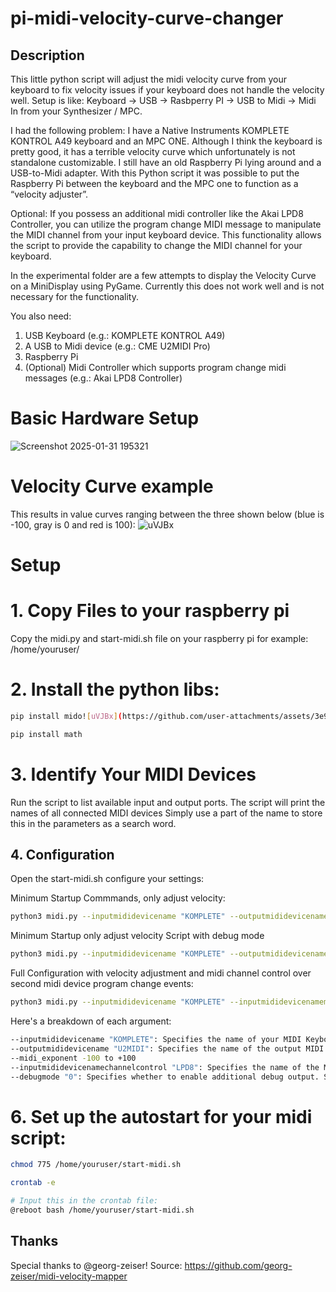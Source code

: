 # pi-midi-velocity-curve-changer
## Description 
This little python script will adjust the midi velocity curve from your keyboard to fix velocity issues if your keyboard does not handle the velocity well. 
Setup is like: Keyboard -> USB -> Rasbperry PI -> USB to Midi -> Midi In from your Synthesizer / MPC.

I had the following problem:
I have a Native Instruments KOMPLETE KONTROL A49 keyboard and an MPC ONE.
Although I think the keyboard is pretty good, it has a terrible velocity curve which unfortunately is not standalone customizable. I still have an old Raspberry Pi lying around and a USB-to-Midi adapter. With this Python script it was possible to put the Raspberry Pi between the keyboard and the MPC one to function as a “velocity adjuster”.

Optional: If you possess an additional midi controller like the Akai LPD8 Controller, you can utilize the program change MIDI message to manipulate the MIDI channel from your input keyboard device. This functionality allows the script to provide the capability to change the MIDI channel for your keyboard.

In the experimental folder are a few attempts to display the Velocity Curve on a MiniDisplay using PyGame. Currently this does not work well and is not necessary for the functionality. 

You also need: 
1. USB Keyboard (e.g.: KOMPLETE KONTROL A49)
2. A USB to Midi device (e.g.: CME U2MIDI Pro)
3. Raspberry Pi
4. (Optional) Midi Controller which supports program change midi messages (e.g.: Akai LPD8 Controller)

# Basic Hardware Setup
![Screenshot 2025-01-31 195321](https://github.com/user-attachments/assets/baad05cb-7537-4d38-9271-32a55b285580)



# Velocity Curve example

This results in value curves ranging between the three shown below (blue is -100, gray is 0 and red is 100):
![uVJBx](https://github.com/user-attachments/assets/21e26e1c-da87-4e09-a1e1-95efd514eeae)


# Setup 

# 1. Copy Files to your raspberry pi
Copy the midi.py and start-midi.sh file on your raspberry pi for example: /home/youruser/

# 2. Install the python libs:
   
   ```sh
   pip install mido![uVJBx](https://github.com/user-attachments/assets/3e94456f-f77c-4ab8-8897-26c7ef5fbe07)

   pip install math
   ```

# 3. Identify Your MIDI Devices


Run the script to list available input and output ports. The script will print the names of all connected MIDI devices
Simply use a part of the name to store this in the parameters as a search word. 

## 4. Configuration

Open the start-midi.sh configure your settings:

Minimum Startup Commmands, only adjust velocity:
```sh
python3 midi.py --inputmididevicename "KOMPLETE" --outputmididevicename "U2MIDI" --midi_exponent 0.60
```

Minimum Startup  only adjust velocity Script with debug mode
```sh
python3 midi.py --inputmididevicename "KOMPLETE" --outputmididevicename "U2MIDI" --midi_exponent 0.60 --debugmode 1
```

Full Configuration with velocity adjustment and midi channel control over second midi device program change events:
```sh
python3 midi.py --inputmididevicename "KOMPLETE" --inputmididevicenamemidichannel "LPD8" --outputmididevicename "U2MIDI" --midi_exponent 0.60
```

Here's a breakdown of each argument:
```sh
--inputmididevicename "KOMPLETE": Specifies the name of your MIDI Keyboard device as "KOMPLETE".
--outputmididevicename "U2MIDI": Specifies the name of the output MIDI adapter as "U2MIDI".
--midi_exponent -100 to +100
--inputmididevicenamechannelcontrol "LPD8": Specifies the name of the MIDI device to control with the program_change event the midi channel for inputmididevicename. (optional)
--debugmode "0": Specifies whether to enable additional debug output. Set to `1` to enable debug output, or `0` to disable it. (optional)
```


# 6. Set up the autostart for your midi script:
   
   ```sh
   chmod 775 /home/youruser/start-midi.sh

   crontab -e

   # Input this in the crontab file:
   @reboot bash /home/youruser/start-midi.sh
   ```

## Thanks

Special thanks to @georg-zeiser!
Source: https://github.com/georg-zeiser/midi-velocity-mapper


